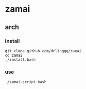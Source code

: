 # zamai

## arch

### install 
```
git clone github.com/drlinggg/zamai
cd zamai
./install.bash
```

### use
```./zamai-script.bash```
